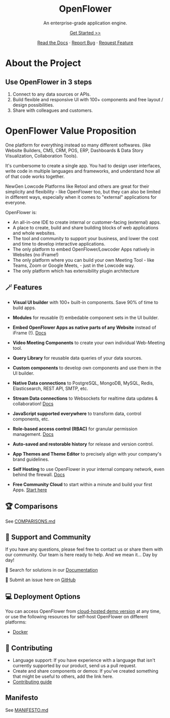 <p align="center">
<h1 align="center">OpenFlower</h3>

<p align="center">An enterprise-grade application engine.</p>

<p align="center"><a href="https://prod-us1.openflower.org/">Get Started >> </a></p>

<p align="center"><a href="https://docs.openflower.org/">Read the Docs</a> · <a href="https://github.com/Flowerappeng-org/openflower/issues/new?assignees=&labels=bug%2Cneeds+triage&projects=&template=bug_report.yml">Report Bug</a> · <a href="https://github.com/Flowerappeng-org/openflower/issues/new?assignees=&labels=enhancement&projects=&template=feature_request.md">Request Feature</a>
</p>

# About the Project

## Use OpenFlower in 3 steps
1. Connect to any data sources or APIs.
2. Build flexible and responsive UI with 100+ components and free layout / design possibilities.
3. Share with colleagues and customers.

# OpenFlower Value Proposition
One platform for everything instead so many different softwares. (like Website Builders, CMS, CRM, POS, ERP, Dashboards & Data Story Visualization, Collaboration Tools).

It's cumbersome to create a single app. You had to design user interfaces, write code in multiple languages and frameworks, and understand how all of that code works together.

NewGen Lowcode Platforms like Retool and others are great for their simplicity and flexibility - like OpenFlower too, but they can also be limited in different ways, especially when it comes to "external" applications for everyone.

OpenFlower is:
- An all-in-one IDE to create internal or customer-facing (external) apps.
- A place to create, build and share building blocks of web applications and whole websites.
- The tool and community to support your business, and lower the cost and time to develop interactive applications.
- The only platform to embed OpenFlower/Lowcoder Apps natively in Websites (no iFrame!)
- The only platform where you can build your own Meeting Tool - like Teams, Zoom or Google Meets, - just in the Lowcode way.
- The only platform which has extensibility plugin architecture 

## 🪄 Features
- **Visual UI builder** with 100+ built-in components. Save 90% of time to build apps.
- **Modules** for reusable (!) embedable component sets in the UI builder.
- **Embed OpenFlower Apps as native parts of any Website** instead of iFrame (!). [Docs](https://docs.openflower.org/publish-apps/embedd-an-app/native-embed-sdk)
- **Video Meeting Components** to create your own individual Web-Meeting tool.
- **Query Library** for reusable data queries of your data sources.
- **Custom components** to develop own components and use them in the UI builder.
- **Native Data connections** to PostgreSQL, MongoDB, MySQL, Redis, Elasticsearch, REST API, SMTP, etc.
- **Stream Data connections** to Websockets for realtime data updates & collaboration! [Docs](https://docs.openflower.org/connect-your-data/data-sources-in-lowcoder/websocket-datasource)
- **JavaScript supported everywhere** to transform data, control components, etc.
- **Role-based access control (RBAC)** for granular permission management. [Docs](https://docs.openflower.org/workspaces-and-teamwork/members-and-groups)
- **Auto-saved and restorable history** for release and version control.
- **App Themes and Theme Editor** to precisely align with your company's brand guidelines.

- **Self Hosting** to use OpenFlower in your internal company network, even behind the firewall. [Docs](https://docs.openflower.org/setup-and-run/self-hosting)
- **Free Community Cloud** to start within a minute and build your first Apps. [Start here](https://prod-us1.openflower.org/)

## 🏆 Comparisons
See [COMPARISONS.md](COMPARISONS.md)

## 👐 Support and Community
If you have any questions, please feel free to contact us or share them with our community. Our team is here ready to help.
And we mean it... Day by day!

📑 Search for solutions in our [Documentation](https://docs.openflower.org/)

🔎 Submit an issue here on [GitHub](https://github.com/flowerappeng-org/openflower/issues)

## 💻 Deployment Options

You can access OpenFlower from [cloud-hosted demo version](https://prod-us1.openflower.org/) at any time, or use the following resources for self-host OpenFlower on different platforms:
- [Docker](https://docs.openflower.org/setup-and-run/self-hosting)

## 💪 Contributing
- Language support: If you have experience with a language that isn't currently supported by our product, send us a pull request.
- Create and share components or demos: If you've created something that might be useful to others, add the link here.
- [Contributing guide](https://docs.openflower.org/openflower-extension/opensource-contribution)

## Manifesto
See [MANIFESTO.md](MANIFESTO.md)